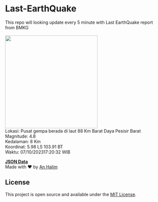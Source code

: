 # Last-EarthQuake
This repo will looking update every 5 minute with Last EarthQuake report from BMKG
<br>
<br>
<img src="https://static.bmkg.go.id/20231007172032.mmi.jpg" width="300"/>
<br>
Lokasi: Pusat gempa berada di laut 88 Km Barat Daya Pesisir Barat <br>
Magnitude: 4.8 <br>
Kedalaman: 8 Km <br>
Koordinat: 5.98 LS 103.91 BT <br>
Waktu: 07/10/202317:20:32 WIB <br>

<a href="./data/data.json">**JSON Data**</a>
<br>
Made with ❤️ by <a href="https://github.com/an-halim">An Halim</a>
## License

This project is open source and available under the [MIT License](LICENSE).
